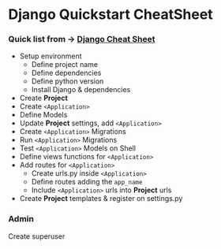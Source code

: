 # Django Quickstart CheatSheet

 ### Quick list from -> [Django Cheat Sheet](https://github.com/lucrae/django-cheat-sheet)
 - Setup environment
	 - Define project name
	 - Define dependencies
	 - Define python version
	 - Install Django & dependencies
 - Create **Project**
 - Create `<Application>`
 - Define Models
 - Update **Project** settings, add `<Application>`
 - Create `<Application>` Migrations
 - Run `<Application>` Migrations
 - Test `<Application>` Models on Shell
 - Define views functions for `<Application>`
 - Add routes for `<Application>`
	 - Create urls.py inside `<Application>`
	 - Define routes adding the `app_name`
	 - Include `<Application>` urls into **Project** urls
 - Create **Project** templates & register on settings.py
 
 ### Admin
 Create superuser

<!--stackedit_data:
eyJoaXN0b3J5IjpbMTg3ODY3NjIxMiwxOTA2NDQ3MTQ0LC0xOD
QwNzc0NjcxLDExMjc2NTI3NTUsLTEwMTc4NTE5MTcsLTMzMjA3
MzU4NCw4OTg5NzQ1ODEsLTIxMzE4NzY5NjJdfQ==
-->
